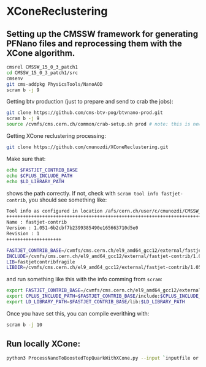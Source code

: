 # XConeReclustering

## Setting up the CMSSW framework for generating PFNano files and reprocessing them with the XCone algorithm.
```bash
cmsrel CMSSW_15_0_3_patch1
cd CMSSW_15_0_3_patch1/src
cmsenv
git cms-addpkg PhysicsTools/NanoAOD
scram b -j 9 
```

Getting btv production (just to prepare and send to crab the jobs):
```bash
git clone https://github.com/cms-btv-pog/btvnano-prod.git
scram b -j 9 
source /cvmfs/cms.cern.ch/common/crab-setup.sh prod # note: this is new w.r.t. 106X instructions
```

Getting XCone reclustering processing:
```bash
git clone https://github.com/cmunozdi/XConeReclustering.git
```
Make sure that:
```bash
echo $FASTJET_CONTRIB_BASE
echo $CPLUS_INCLUDE_PATH
echo $LD_LIBRARY_PATH
```
shows the path correctly. If not, check with ``scram tool info fastjet-contrib``, you should see something like:
```bash
Tool info as configured in location /afs/cern.ch/user/c/cmunozdi/CMSSW_15_0_3_patch1
++++++++++++++++++++++++++++++++++++++++++++++++++++++++++++++++++++++++++++++++++++
Name : fastjet-contrib
Version : 1.051-6b2cbf7b2399385490e165663710d5e0
Revision : 1
++++++++++++++++++++

FASTJET_CONTRIB_BASE=/cvmfs/cms.cern.ch/el9_amd64_gcc12/external/fastjet-contrib/1.051-6b2cbf7b2399385490e165663710d5e0
INCLUDE=/cvmfs/cms.cern.ch/el9_amd64_gcc12/external/fastjet-contrib/1.051-6b2cbf7b2399385490e165663710d5e0/include
LIB=fastjetcontribfragile
LIBDIR=/cvmfs/cms.cern.ch/el9_amd64_gcc12/external/fastjet-contrib/1.051-6b2cbf7b2399385490e165663710d5e0/lib
```
and run something like this with the info comming from ``scram``:
```bash
export FASTJET_CONTRIB_BASE=/cvmfs/cms.cern.ch/el9_amd64_gcc12/external/fastjet-contrib/1.051-6b2cbf7b2399385490e165663710d5e0
export CPLUS_INCLUDE_PATH=$FASTJET_CONTRIB_BASE/include:$CPLUS_INCLUDE_PATH
export LD_LIBRARY_PATH=$FASTJET_CONTRIB_BASE/lib:$LD_LIBRARY_PATH
```
Once you have set this, you can compile everithing with:
```bash
scram b -j 10
```

## Run locally XCone:
```bash
python3 ProcessNanoToBoostedTopQuarkWithXCone.py --input `inputfile or inputdirectory` --output `output root file` (--isMC if input is simualtion)
``` 